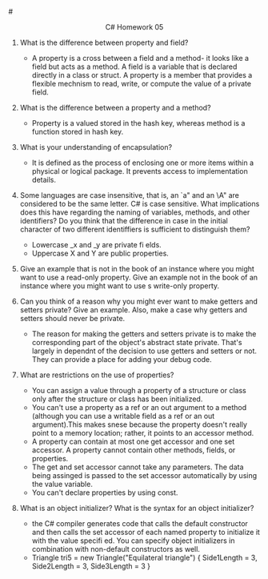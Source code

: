 #<center>C# Homework 05</center>

1. What is the difference between property and field?
    - A property is a cross between a field and a method- it looks like a field but acts as a method. A field is a variable that is declared directly in  a class or struct. A property is a member that provides a flexible mechnism to read, write, or compute the value of a private field.

2. What is the difference between a property and a method?
    - Property is a valued stored in the hash key, whereas method is a function stored in hash key. 

3. What is your understanding of encapsulation?
    - It is defined as the process of enclosing one or more items within a physical or logical package. It prevents access to implementation details.

4. Some languages are case insensitive, that is, an `a" and an \A" are considered to be the same letter. C# is case sensitive. What implications does this have regarding the naming of variables, methods, and other identifiers? Do you think that the difference in case in the initial character of two different identiffiers is sufficient to distinguish them?
    - Lowercase _x and _y are private fi elds.
    - Uppercase X and Y are public properties.

5. Give an example that is not in the book of an instance where you might want to use a read-only property. Give an example not in the book of an instance where you might want to use s write-only property.

6. Can you think of a reason why you might ever want to make getters and setters private? Give an example. Also, make a case why getters and setters should never be private.
    - The reason for making the getters and setters private is to make the corresponding part of the object's abstract state private. That's largely in dependnt of the decision to use getters and setters or not. They can provide a place for adding your debug code.

7. What are restrictions on the use of properties?
    - You can assign a value through a property of a structure or class only after the structure or class has been initialized.
    - You can't use a property as a ref or an out argument to a method (although you can use a writable field as a ref or an out argument).This makes snese because the property doesn't really point to a memory location; rather, it points to an accessor method.
    - A property can contain at most one get accessor and one set accessor. A property cannot contain other methods, fields, or properties.
    - The get and set accessor cannot take any parameters. The data being assinged is passed to the set accessor automatically by using the value variable.
    - You can't declare properties by using const.

8. What is an object initializer? What is the syntax for an object initializer?
    - the C# compiler generates code that calls the default constructor and then calls the set accessor of each named property to initialize it with the value specifi ed. You can specify object initializers in combination with non-default constructors as well.
    - Triangle tri5 = new Triangle("Equilateral triangle")
      {
            Side1Length = 3,
            Side2Length = 3,
            Side3Length = 3
      }

